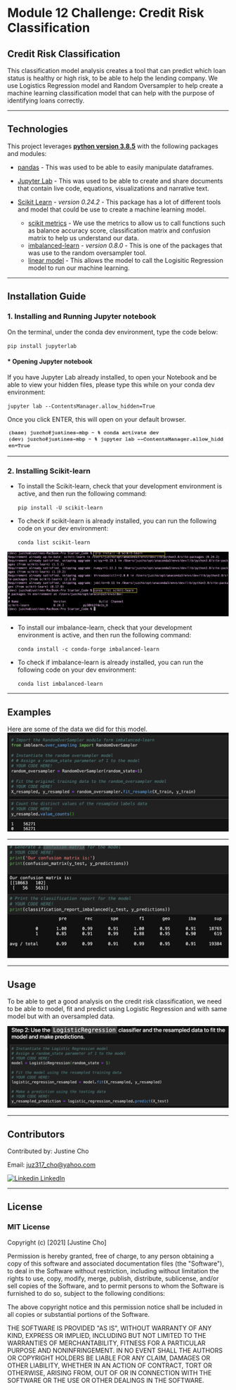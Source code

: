 # **Module 12 Challenge: Credit Risk Classification**

## Credit Risk Classification 

This classification model analysis creates a tool that can predict which loan status is healthy or high risk, to be able to help the lending company. We use Logistics Regression model and Random Oversampler to help create a machine learning classification model that can help with the purpose of identifying loans correctly.

---

## Technologies

This project leverages **[python version 3.8.5](https://www.python.org/downloads/)** with the following packages and modules:

* [pandas](https://pandas.pydata.org/docs/) - This was used to be able to easily manipulate dataframes.

* [Jupyter Lab](https://jupyterlab.readthedocs.io/en/stable/) - This was used to be able to create and share documents that contain live code, equations, visualizations and narrative text.

* [Scikit Learn](https://scikit-learn.org/stable/) - *version 0.24.2* - This package has a lot of different tools and model that could be use to create a machine learning model.
    * [scikit metrics](https://scikit-learn.org/stable/modules/model_evaluation.html) - We use the metrics to allow us to call functions such as balance accuracy score, classification matrix and confusion matrix to help us understand our data.
    *  [imbalanced-learn](https://imbalanced-learn.org/stable/) - *version 0.8.0* - This is one of the packages that was use to the random oversampler tool.
    *  [linear model](https://scikit-learn.org/stable/modules/linear_model.html) - This allows the model to call the Logisitic Regression model to run our machine learning.
---
## Installation Guide


### 1. Installing and Running Jupyter notebook

On the terminal, under the conda dev environment, type the code below:

`pip install jupyterlab`

#### * Opening Jupyter notebook

If you have Jupyter Lab already installed, to open your Notebook and be able to view your hidden files, please type this while on your conda dev environment:

`jupyter lab --ContentsManager.allow_hidden=True` 

Once you click ENTER, this will open on your default browser.

![Open Jupyter Lab](./Images/open_jupyter_lab_with_hidden_files.jpeg)

---

### 2. Installing Scikit-learn
- To install the Scikit-learn, check that your development environment is active, and then run the following command:

    `pip install -U scikit-learn`

- To check if scikit-learn is already installed, you can run the following code on your dev environment:

    `conda list scikit-learn`

![Install Scikit-learn](./Images/install_scikit_learn.jpeg)   

- To install our imbalance-learn, check that your development environment is active, and then run the following command:

    `conda install -c conda-forge imbalanced-learn`

- To check if imbalance-learn is already installed, you can run the following code on your dev environment:

    `conda list imbalanced-learn`

---
## Examples

Here are some of the data we did for this model.
![Random OverSampler](./Images/randomoversampler.png)   
 
---

![Confusion Matrix and Classification](./Images/confusion-matrix-classification.png)   

---

## Usage

To be able to get a good analysis on the credit risk classification, we need to be able to model, fit and predict using Logistic Regression and with same model but with an oversampled data.

![Logistic Regression Model with Resampled data](./Images/lr-model-resampled.png)   


---

## Contributors

Contributed by: Justine Cho

Email: juz317_cho@yahoo.com

[![Linkedin](https://i.stack.imgur.com/gVE0j.png) LinkedIn](https://www.linkedin.com/in/justinecho)

---

## License

### **MIT License**

Copyright (c) [2021] [Justine Cho]

Permission is hereby granted, free of charge, to any person obtaining a copy
of this software and associated documentation files (the "Software"), to deal
in the Software without restriction, including without limitation the rights
to use, copy, modify, merge, publish, distribute, sublicense, and/or sell
copies of the Software, and to permit persons to whom the Software is
furnished to do so, subject to the following conditions:

The above copyright notice and this permission notice shall be included in all
copies or substantial portions of the Software.

THE SOFTWARE IS PROVIDED "AS IS", WITHOUT WARRANTY OF ANY KIND, EXPRESS OR
IMPLIED, INCLUDING BUT NOT LIMITED TO THE WARRANTIES OF MERCHANTABILITY,
FITNESS FOR A PARTICULAR PURPOSE AND NONINFRINGEMENT. IN NO EVENT SHALL THE
AUTHORS OR COPYRIGHT HOLDERS BE LIABLE FOR ANY CLAIM, DAMAGES OR OTHER
LIABILITY, WHETHER IN AN ACTION OF CONTRACT, TORT OR OTHERWISE, ARISING FROM,
OUT OF OR IN CONNECTION WITH THE SOFTWARE OR THE USE OR OTHER DEALINGS IN THE
SOFTWARE.
